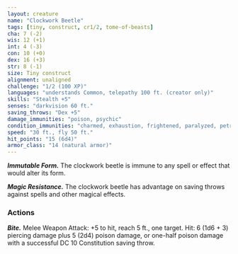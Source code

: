 ```yaml
---
layout: creature
name: "Clockwork Beetle"
tags: [tiny, construct, cr1/2, tome-of-beasts]
cha: 7 (-2)
wis: 12 (+1)
int: 4 (-3)
con: 10 (+0)
dex: 16 (+3)
str: 8 (-1)
size: Tiny construct
alignment: unaligned
challenge: "1/2 (100 XP)"
languages: "understands Common, telepathy 100 ft. (creator only)"
skills: "Stealth +5"
senses: "darkvision 60 ft."
saving_throws: "Dex +5"
damage_immunities: "poison, psychic"
condition_immunities: "charmed, exhaustion, frightened, paralyzed, petrified, poisoned"
speed: "30 ft., fly 50 ft."
hit_points: "15 (6d4)"
armor_class: "14 (natural armor)"
---
```


***Immutable Form.*** The clockwork beetle is immune to any spell or effect that would alter its form.

***Magic Resistance.*** The clockwork beetle has advantage on saving throws against spells and other magical effects.

### Actions

***Bite.*** Melee Weapon Attack: +5 to hit, reach 5 ft., one target. Hit: 6 (1d6 + 3) piercing damage plus 5 (2d4) poison damage, or one-half poison damage with a successful DC 10 Constitution saving throw.

